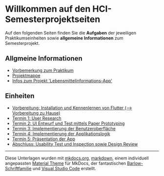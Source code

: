 # Willkommen auf den HCI-Semesterprojektseiten


Auf den folgenden Seiten finden Sie die **Aufgaben** der jeweiligen Praktikumseinheiten sowie **allgemeine Informationen** zum Semesterprojekt.

<!-- 
## Informationen zum SoSe 2022

* [Modus der LVA während der Corona-Krise](corona.md)
* [Arbeiten mit BigBlueButton (BBB)](bbb.md)
* [NZSE-Tagebuch mit wichtigen Infos aus der VO](tagebuch.md) 
-->

## Allgmeine Informationen

* [Vorbemerkung zum Praktikum](vorbemerkung.md)
* [Projektmappe](projektmappe.md)
* [Infos zum Projekt 'Lebensmittelinformations-App'](openfoodfacts.md)

## Einheiten

* [Vorbereitung: Installation und Kennenlernen von Flutter (--> Vorbereitung zu Hause)](termin0.md)
* [Termin 1: User Research](termin1.md)
* [Termin 2: UI Entwurf und Test mittels Paper Prototyping](termin2.md)
* [Termin 3: Implementierung der Benutzeroberfläche](termin3.md)
* [Termin 4: Implementierung der Applikationslogik](termin4.md)
* [Termin 5: Präsentation der App](termin5.md)
* [Abschluss: Usability Test und Inspection sowie Design Review](termin6.md)

----
Diese Unterlagen wurden mit [mkdocs.org](http://mkdocs.org), [markdown](https://en.wikipedia.org/wiki/Markdown), einem individuell angepassten [Material Theme](https://github.com/squidfunk/mkdocs-material) für MkDocs, der fantastischen [Barlow-Schriftfamilie](https://github.com/jpt/barlow) und [Visual Studio Code](https://code.visualstudio.com/) erstellt.